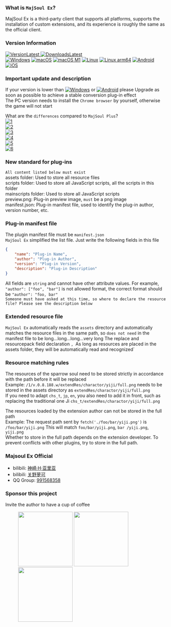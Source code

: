 ### What is `MajSoul Ex`?

MajSoul Ex is a third-party client that supports all platforms, supports the installation of custom extensions, and its experience is roughly the same as the official client.

### Version Information

[![VersionLatest](https://img.shields.io/github/release/moxcomic/majsoul-ex) ![DownloadsLatest](https://img.shields.io/github/downloads/moxcomic/majsoul-ex/latest/total)](https://github.com/moxcomic/majsoul-ex/releases/latest)  
[![Windows](https://img.shields.io/badge/Windows-1.0.48-ff69b4)](https://github.com/moxcomic/majsoul-ex/releases/latest) [![macOS](https://img.shields.io/badge/macOS-1.0.48-ff69b4)](https://github.com/moxcomic/majsoul-ex/releases/latest) [![macOS M1](https://img.shields.io/badge/macOS%20M1-1.0.48-ff69b4)](https://github.com/moxcomic/majsoul-ex/releases/latest) [![Linux](https://img.shields.io/badge/Linux-1.0.48-ff69b4)](https://github.com/moxcomic/majsoul-ex/releases/latest) [![Linux arm64](https://img.shields.io/badge/Linux%20arm64-1.0.48-ff69b4)](https://github.com/moxcomic/majsoul-ex/releases/latest) [![Android](https://img.shields.io/badge/Android-1.2.7-ff69b4)](https://github.com/moxcomic/majsoul-ex/releases/latest) [![iOS](https://img.shields.io/badge/iOS-3.2.0-ff69b4)](https://github.com/moxcomic/majsoul-ex/releases/latest)

### Important update and description

If your version is lower than [![Windows](https://img.shields.io/badge/Windows-1.0.33-ff69b4)](https://github.com/moxcomic/majsoul-ex/releases/latest) or [![Android](https://img.shields.io/badge/Android-1.2.2-ff69b4)](https://github.com/moxcomic/majsoul-ex/releases/latest) please Upgrade as soon as possible to achieve a stable conversion plug-in effect  
The PC version needs to install the `Chrome browser` by yourself, otherwise the game will not start

What are the `differences` compared to `MajSoul Plus`?  
[![1](https://img.shields.io/static/v1?label=New%20Concept&message=New%20concept,no%20longer%20distinguish%20mspe/mspm/mspr&color=ff69b4)](https://github.com/moxcomic/majsoul-ex/releases/latest)  
[![2](https://img.shields.io/static/v1?label=New%20Extension&message=More%20intuitive%20development,%20convenient%20for%20developers%20and%20users&color=ff69b4)](https://github.com/moxcomic/majsoul-ex/releases/latest)  
[![3](https://img.shields.io/static/v1?label=Faster%20Speed&message=New%20technology%20optimizes%20the%20loading%20speed,%20which%20is%20much%20faster%20than%20Majsoul%20Plus&color=ff69b4)](https://github.com/moxcomic/majsoul-ex/releases/latest)  
[![4](https://img.shields.io/static/v1?label=Better%20Performance&message=The%20software%20developed%20by%20Go%20and%20C%20far%20surpasses%20Majsoul%20Plus%20in%20performance%20and%20efficiency&color=ff69b4)](https://github.com/moxcomic/majsoul-ex/releases/latest)  
[![5](<https://img.shields.io/static/v1?label=New%20Kernel&message=The%20new%20mechanism%20can%20use%20the%20latest%20Chromium%2090%20kernel%20(Majsoul%20Plus%20uses%2078%20kernel)&color=ff69b4>)](https://github.com/moxcomic/majsoul-ex/releases/latest)  
[![6](https://img.shields.io/static/v1?label=Less%20Lag&message=The%20software%20developed%20by%20Go%20and%20C%20occupies%20less%20memory%20than%20Majsoul%20Plus%20developed%20by%20Electron.&color=ff69b4)](https://github.com/moxcomic/majsoul-ex/releases/latest)

### New standard for plug-ins

`All content listed below must exist`  
assets folder: Used to store all resource files  
scripts folder: Used to store all JavaScript scripts, all the scripts in this folder  
mainscripts folder: Used to store all JavaScript scripts  
preview.png: Plug-in preview image, `must` be a png image  
manifest.json: Plug-in manifest file, used to identify the plug-in author, version number, etc.

### Plug-in manifest file

The plugin manifest file must be `manifest.json`  
`MajSoul Ex` simplified the list file. Just write the following fields in this file

```JSON
{
    "name": "Plug-in Name",
    "author": "Plug-in Author",
    "version": "Plug-in Version",
    "description": "Plug-in Description"
}
```

All fields are `string` and cannot have other attribute values. For example, `"author": ["foo", "bar"]` is not allowed format, the correct format should be `"author": "foo, bar" `  
`Someone must have asked at this time, so where to declare the resource file? Please see the description below`

### Extended resource file

`MajSoul Ex` automatically reads the `assets` directory and automatically matches the resource files in the same path, so `does not need` in the manifest file to be long...long...long...very long The replace and resourcepack field declaration `, `As long as resources are placed in the assets folder, they will be automatically read and recognized`

### Resource matching rules

The resources of the sparrow soul need to be stored strictly in accordance with the path before it will be replaced  
Example: `/1/v.0.8.188.w/extendRes/charactor/yiji/full.png` needs to be stored in the assets directory as `extendRes/charactor/yiji/full.png`  
If you need to adapt `chs_t`, `jp`, `en`, you also need to add it in front, such as replacing the traditional one Ji `chs_t/extendRes/charactor/yiji/full.png`

The resources loaded by the extension author can not be stored in the full path  
Example: The request path sent by `fetch('./foo/bar/yiji.png')` is `/foo/bar/yiji.png` This will match `foo/bar/yiji.png`, `bar /yiji.png`, `yiji.png`  
Whether to store in the full path depends on the extension developer. To prevent conflicts with other plugins, try to store in the full path.

### Majsoul Ex Official

- bilibili: [神崎·H·亚里亚](https://space.bilibili.com/898411/)
- bilibili: [关野萝可](https://space.bilibili.com/612462792/)
- QQ Group: [991568358](https://jq.qq.com/?_wv=1027&k=3gaKRwqg)

### Sponsor this project

Invite the author to have a cup of coffee

<figure class="third">
    <img src="https://moxcomic.github.io/wechat.png" width=170>
    <img src="https://moxcomic.github.io/alipay.png" width=170>
    <img src="https://moxcomic.github.io/qq.png" width=170>
</figure>
